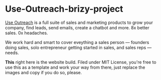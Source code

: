 # Use-Outreach-brizy-project

[Use Outreach](https://useoutreach.com/) is a full suite of sales and marketing products to grow your company, find leads, send emails, create a chatbot and more. 8x better sales. 0x headaches.

We work hard and smart to cover eveything a sales person — founders doing sales, solo entrepreneur getting started in sales, and sales reps — needs.

**This** right here is the website build. Filed under MIT License, you're free to use this as a template and work your way from there, just replace the images and copy if you do so, please.
